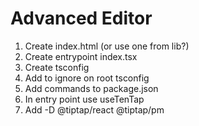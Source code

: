 # Advanced Editor

1. Create index.html (or use one from lib?)
2. Create entrypoint index.tsx
3. Create tsconfig
4. Add to ignore on root tsconfig
5. Add commands to package.json
6. In entry point use useTenTap
7. Add -D @tiptap/react @tiptap/pm
